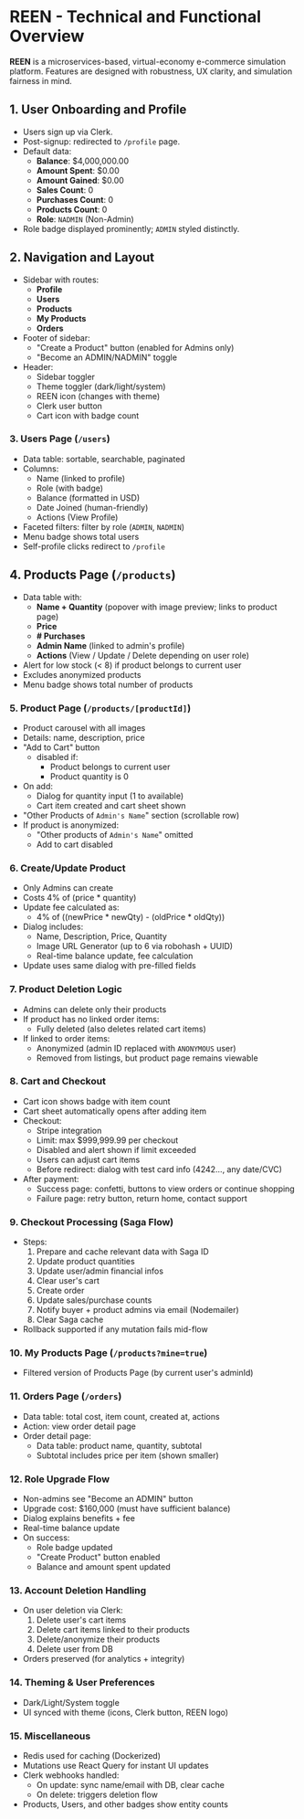 # REEN - Technical and Functional Overview

**REEN** is a microservices-based, virtual-economy e-commerce simulation platform. Features are designed with robustness, UX clarity, and simulation fairness in mind.

## 1. **User Onboarding and Profile**

* Users sign up via Clerk.
* Post-signup: redirected to `/profile` page.
* Default data:
  * **Balance**: \$4,000,000.00
  * **Amount Spent**: \$0.00
  * **Amount Gained**: \$0.00
  * **Sales Count**: 0
  * **Purchases Count**: 0
  * **Products Count**: 0
  * **Role**: `NADMIN` (Non-Admin)
* Role badge displayed prominently; `ADMIN` styled distinctly.

## 2. **Navigation and Layout**

* Sidebar with routes:
  * **Profile**
  * **Users**
  * **Products**
  * **My Products**
  * **Orders**
* Footer of sidebar:
  * "Create a Product" button (enabled for Admins only)
  * "Become an ADMIN/NADMIN" toggle
* Header:
  * Sidebar toggler
  * Theme toggler (dark/light/system)
  * REEN icon (changes with theme)
  * Clerk user button
  * Cart icon with badge count

### 3. **Users Page (`/users`)**

* Data table: sortable, searchable, paginated
* Columns:
  * Name (linked to profile)
  * Role (with badge)
  * Balance (formatted in USD)
  * Date Joined (human-friendly)
  * Actions (View Profile)
* Faceted filters: filter by role (`ADMIN`, `NADMIN`)
* Menu badge shows total users
* Self-profile clicks redirect to `/profile`

## 4. **Products Page (`/products`)**

* Data table with:
  * **Name + Quantity** (popover with image preview; links to product page)
  * **Price**
  * **# Purchases**
  * **Admin Name** (linked to admin's profile)
  * **Actions** (View / Update / Delete depending on user role)
* Alert for low stock (< 8) if product belongs to current user
* Excludes anonymized products
* Menu badge shows total number of products

### 5. **Product Page (`/products/[productId]`)**

* Product carousel with all images
* Details: name, description, price
* "Add to Cart" button
  * disabled if:
    * Product belongs to current user
    * Product quantity is 0
* On add:
  * Dialog for quantity input (1 to available)
  * Cart item created and cart sheet shown
* "Other Products of `Admin's Name`" section (scrollable row)
* If product is anonymized:
  * "Other products of `Admin's Name`" omitted
  * Add to cart disabled

### 6. **Create/Update Product**

* Only Admins can create
* Costs 4% of (price \* quantity)
* Update fee calculated as:
  * 4% of ((newPrice \* newQty) - (oldPrice \* oldQty))
* Dialog includes:
  * Name, Description, Price, Quantity
  * Image URL Generator (up to 6 via robohash + UUID)
  * Real-time balance update, fee calculation
* Update uses same dialog with pre-filled fields

### 7. **Product Deletion Logic**

* Admins can delete only their products
* If product has no linked order items:
  * Fully deleted (also deletes related cart items)
* If linked to order items:
  * Anonymized (admin ID replaced with `ANONYMOUS` user)
  * Removed from listings, but product page remains viewable

### 8. **Cart and Checkout**

* Cart icon shows badge with item count
* Cart sheet automatically opens after adding item
* Checkout:
  * Stripe integration
  * Limit: max \$999,999.99 per checkout
  * Disabled and alert shown if limit exceeded
  * Users can adjust cart items
  * Before redirect: dialog with test card info (4242..., any date/CVC)
* After payment:
  * Success page: confetti, buttons to view orders or continue shopping
  * Failure page: retry button, return home, contact support

### 9. **Checkout Processing (Saga Flow)**

* Steps:
  1. Prepare and cache relevant data with Saga ID
  2. Update product quantities
  3. Update user/admin financial infos
  4. Clear user's cart
  5. Create order
  6. Update sales/purchase counts
  7. Notify buyer + product admins via email (Nodemailer)
  8. Clear Saga cache
* Rollback supported if any mutation fails mid-flow

### 10. **My Products Page (`/products?mine=true`)**

* Filtered version of Products Page (by current user's adminId)

### 11. **Orders Page (`/orders`)**

* Data table: total cost, item count, created at, actions
* Action: view order detail page
* Order detail page:
  * Data table: product name, quantity, subtotal
  * Subtotal includes price per item (shown smaller)

### 12. **Role Upgrade Flow**

* Non-admins see "Become an ADMIN" button
* Upgrade cost: \$160,000 (must have sufficient balance)
* Dialog explains benefits + fee
* Real-time balance update
* On success:
  * Role badge updated
  * "Create Product" button enabled
  * Balance and amount spent updated

### 13. **Account Deletion Handling**

* On user deletion via Clerk:
  1. Delete user's cart items
  2. Delete cart items linked to their products
  3. Delete/anonymize their products
  4. Delete user from DB
* Orders preserved (for analytics + integrity)

### 14. **Theming & User Preferences**

* Dark/Light/System toggle
* UI synced with theme (icons, Clerk button, REEN logo)

### 15. **Miscellaneous**

* Redis used for caching (Dockerized)
* Mutations use React Query for instant UI updates
* Clerk webhooks handled:
  * On update: sync name/email with DB, clear cache
  * On delete: triggers deletion flow
* Products, Users, and other badges show entity counts
